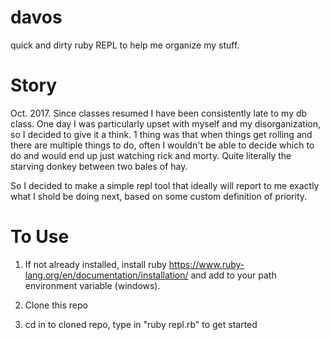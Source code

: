 # davos
quick and dirty ruby REPL to help me organize my stuff.

# Story

Oct. 2017. Since classes resumed I have been consistently late to my db class. One day I was particularly upset with myself and 
my disorganization, so I decided to give it a think. 1 thing was that when things get rolling and there are multiple things to do, often 
I wouldn't be able to decide which to do and would end up just watching rick and morty. Quite literally the starving donkey between two 
bales of hay. 

So I decided to make a simple repl tool that ideally will report to me exactly what I shold be doing next, based on some custom definition
of priority. 

# To Use

1. If not already installed, install ruby https://www.ruby-lang.org/en/documentation/installation/ and add to your path environment variable (windows).

2. Clone this repo

3. cd in to cloned repo, type in "ruby repl.rb" to get started
